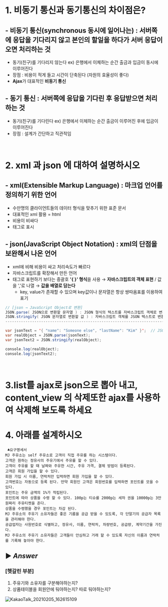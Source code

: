 # 1. 비동기 통신과 동기통신의 차이점은?
## - 비동기 통신(synchronous 동시에 일어나는) : 서버쪽에 응답을 기다리지 않고 본인의 할일을 하다가 서버 응답이 오면 처리하는 것 
- 동기(친구)를 기다리지 않는다 ex) 은행에서 이체하는 순간 출금과 입금이 동시에 이루어진다
- 장점 :  비용이 적게 들고 시간이 단축된다 (자원의 효율성이 좋다)
- **Ajax**가 대표적인 **비동기 통신**

## - 동기 통신 : 서버쪽에 응답을 기다린 후 응답받으면 처리하는 것
- 동기(친구)를 기다린다 ex) 은행에서 이체하는 순간 출금이 이루어진 후에 입금이 이루어진다
- 장점 : 설계가 간단하고 직관적임
<br>

# 2. xml 과 json 에 대하여 설명하시오
## - xml(Extensible Markup Language) : 마크업 언어를 정의하기 위한 언어
- 수만명의 클라이언트들의 데이터 형식을 맞추기 위한 표준 문서
- 대표적인 xml 활용 = html
- 비용이 비싸다
- 태그로 표시

## - json(JavaScript Object Notation) : xml의 단점을 보완해서 나온 언어 
- xml에 비해 비용이 싸고 처리속도가 빠르다
- 자바스크립트를 확장해서 만든 언어
- 태그로 표현하기 보다는 중괄호 **'{ }' 형식**을 사용 → **자바스크립트의 객체 표현** / 값을 ','로 나열 → **값을 배열로 담는다**
    - key, value가 존재할 수 있으며 key값이나 문자열은 항상 쌍따옴표를 이용하여 표기

```java
// [json → JavaScript Object로 변환]
JSON.parse( JSON으로 변환할 문자열 ) : JSON 형식의 텍스트를 자바스크립트 객체로 변환
JSON.stringify( JSON 문자열로 변환할 값 ) : 자바스크립트 객체를 JSON 텍스트로 변환
------------------------------------------------------------------------------------------

var jsonText = '{ "name": "Someone else", "lastName": "Kim" }';  // JSON 형식의 문자열
var realObject = JSON.parse(jsonText);
var jsonText2 = JSON.stringify(realObject);

console.log(realObject);
console.log(jsonText2);
```
<br>

# 3.list를 ajax로 json으로 뽑아 내고, content_view 의 삭제또한 ajax를 사용하여 삭제해 보도록 하세요


# 4. 아래를 설계하시오
```
 ♣요구명세서 
MJ 주유소는 self 주유소로 고객이 직접 주유를 하는 시스템이다. 
고객은 원하는 정유사의 주유기에서 주유를 할 수 있다. 
고객이 주유를 할 때 날짜와 주유한 시간, 주유 가격, 결제 방법이 등록된다. 
고객은 회원 가입을 할 수 있다. 
회원 가입 시 이름, 연락처만 입력하면 회원 가입을 할 수 있다. 
고객번호는 자동으로 등록 된다. 만약 회원인 고객은 회원번호를 입력하면 포인트를 모을 수 있다. 
포인트는 주유 금액의 1%가 적립된다. 
포인트에 따라 상품을 수령 할 수 있다. 100p는 티슈를 2000p는 세차 권을 10000p는 3만 원짜리 주유티켓을 준다.
상품을 수령했을 경우 포인트는 차감 된다.
MJ 주유소의 주유기 소유자들은 좋은 기름을 공급 받을 수 있도록, 각 단말기의 공급자 목록을 관리해야 한다.
공급업자는 사원번호로 식별하고, 정유사, 이름, 연락처, 차량번호, 공급량, 계약기간을 가진다.
MJ 주유소의 주유기 소유자들은 고객들이 안심하고 거래 할 수 있도록 자신의 이름과 연락처를 기록해 놓아야 한다.
```
## ▶ *Answer*
### [헷갈린 부분] 
1. 주유기와 소유자를 구분해야하는지?
2. 상품테이블을 회원안에 둬야하는지? 따로 둬야하는지?

![KakaoTalk_20210205_162615109](https://user-images.githubusercontent.com/74290204/107002693-f5d17180-67ce-11eb-8a5d-c9bd142f872f.jpg)
